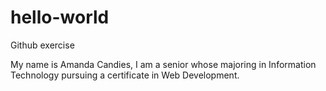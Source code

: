 # hello-world
Github exercise

My name is Amanda Candies, I am a senior whose majoring in Information Technology pursuing a certificate in Web Development.
